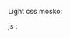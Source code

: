 
Light css mosko:

<link rel="stylesheet" href="https://cdn.jsdelivr.net/gh/geeks121/mosk@master/light/assets/css/all.min.css">

<link rel="stylesheet" href="https://cdn.jsdelivr.net/gh/geeks121/mosk@master/light/assets/css/animate.css">

<link rel="stylesheet" href="https://cdn.jsdelivr.net/gh/geeks121/mosk@master/light/assets/css/bootstrap.min.css">

<link rel="stylesheet" href="https://cdn.jsdelivr.net/gh/geeks121/mosk@master/light/assets/css/flaticon.css">

<link rel="stylesheet" href="https://cdn.jsdelivr.net/gh/geeks121/mosk@master/light/assets/css/jquery-ui.min.css">

<link rel="stylesheet" href="https://cdn.jsdelivr.net/gh/geeks121/mosk@master/light/assets/css/magnific-popup.css">

<link rel="stylesheet" href="https://cdn.jsdelivr.net/gh/geeks121/mosk@master/light/assets/css/main.css">

<link rel="stylesheet" href="https://cdn.jsdelivr.net/gh/geeks121/mosk@master/light/assets/css/nice-select.css">

<link rel="stylesheet" href="github.com/geeks121/mosk/blob/master/light/assets/css/owl.min.css">

js :

<script src="https://cdn.jsdelivr.net/gh/geeks121/mosk@master/light/assets/js/ajax.js"></script>

<script src="https://cdn.jsdelivr.net/gh/geeks121/mosk@master/light/assets/js/bootstrap.min.js"></script>

<script src="https://cdn.jsdelivr.net/gh/geeks121/mosk@master/light/assets/js/canvasjs.min.js"></script>

<script src="https://cdn.jsdelivr.net/gh/geeks121/mosk@master/light/assets/js/contact.js"></script>

<script src="https://cdn.jsdelivr.net/gh/geeks121/mosk@master/light/assets/js/countdown.js"></script>

<script src="https://cdn.jsdelivr.net/gh/geeks121/mosk@master/light/assets/js/counterup.min.js"></script>

<script src="https://cdn.jsdelivr.net/gh/geeks121/mosk@master/light/assets/js/jquery-3.3.1.min.js"></script>

<script src="https://cdn.jsdelivr.net/gh/geeks121/mosk@master/light/assets/js/jquery-ui.min.js"></script>

<script src="https://cdn.jsdelivr.net/gh/geeks121/mosk@master/light/assets/js/magnific-popup.min.js"></script>

<script src="https://cdn.jsdelivr.net/gh/geeks121/mosk@master/light/assets/js/main.js"></script>

<script src="https://cdn.jsdelivr.net/gh/geeks121/mosk@master/light/assets/js/map.js"></script>

<script src="https://cdn.jsdelivr.net/gh/geeks121/mosk@master/light/assets/js/modernizr-3.6.0.min.js"></script>

<script src="https://cdn.jsdelivr.net/gh/geeks121/mosk@master/light/assets/js/nice-select.js"></script>

<script src="https://cdn.jsdelivr.net/gh/geeks121/mosk@master/light/assets/js/owl.min.js"></script>

<script src="https://cdn.jsdelivr.net/gh/geeks121/mosk@master/light/assets/js/paroller.js"></script>

<script src="https://cdn.jsdelivr.net/gh/geeks121/mosk@master/light/assets/js/plugins.js"></script>

<script src="https://cdn.jsdelivr.net/gh/geeks121/mosk@master/light/assets/js/waypoints.js"></script>

<script src="https://cdn.jsdelivr.net/gh/geeks121/mosk@master/light/assets/js/wow.min.js

